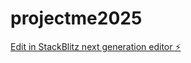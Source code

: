 # projectme2025

[Edit in StackBlitz next generation editor ⚡️](https://stackblitz.com/~/github.com/jamielundco/projectme2025)